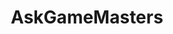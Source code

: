 ---
title: AskGameMasters
crosslinks:
- rpg
- DnDBehindTheScreen
- DnD
- youtubefactsbot
- dndnext
- DMAcademy
- DnDGreentext
- gaming
- youtubot
- anima
- wargaming
- RPGdesign
- dndgreentext
- mattcolville
- mapmaking
- lfg
- battlemaps
- DMToolkit
- KULTrpg
- exalted
---